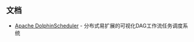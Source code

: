 
## 文档

- [Apache DolphinScheduler](https://dolphinscheduler.apache.org/zh-cn/index.html) - 分布式易扩展的可视化DAG工作流任务调度系统
                                                                                    
